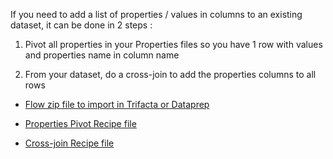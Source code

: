 
If you need to add a list of properties / values in columns to an existing dataset, it can be done in 2 steps :

1. Pivot all properties in your Properties files so you have 1 row with values and properties name in column name

2. From your dataset, do a cross-join to add the properties columns to all rows

- [Flow zip file to import in Trifacta or Dataprep](https://github.com/victorcouste/trifacta-flows-examples/blob/main/Add%20a%20list%20of%20properties-values%20as%20columns%20in%20a%20dataset/flow_Add%20a%20list%20of%20propertiesvalues%20as%20columns%20in%20a%20dataset.zip)

- [Properties Pivot Recipe file](https://github.com/victorcouste/trifacta-flows-examples/blob/main/Add%20a%20list%20of%20properties-values%20as%20columns%20in%20a%20dataset/Pivot%20properties.wrangle)

- [Cross-join Recipe file](https://github.com/victorcouste/trifacta-flows-examples/blob/main/Add%20a%20list%20of%20properties-values%20as%20columns%20in%20a%20dataset/Add%20properties%20in%20columns.wrangle)



